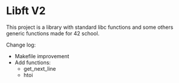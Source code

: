 # Libft V2
This project is a library with standard libc functions and some others generic functions made for 42 school.

Change log:
- Makefile improvement
- Add functions:
  - get_next_line
  - htoi
